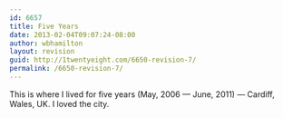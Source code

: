 ```yaml
---
id: 6657
title: Five Years
date: 2013-02-04T09:07:24-08:00
author: wbhamilton
layout: revision
guid: http://1twentyeight.com/6650-revision-7/
permalink: /6650-revision-7/
---
```

This is where I lived for five years (May, 2006 — June, 2011) — Cardiff, Wales, UK. I loved the city.